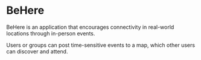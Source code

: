 # BeHere
BeHere is an application that encourages connectivity in real-world locations through in-person events. 

Users or groups can post time-sensitive events to a map, which other users can discover and attend.

